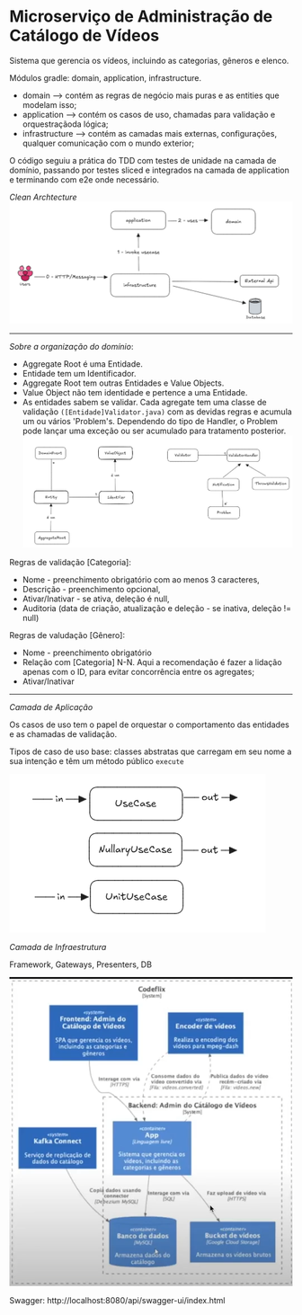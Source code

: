 # Microserviço de Administração de Catálogo de Vídeos

Sistema que gerencia os vídeos, incluindo as categorias, gêneros e elenco.

Módulos gradle: domain, application, infrastructure.

- domain         --> contém as regras de negócio mais puras e as entities que modelam isso;
- application    --> contém os casos de uso, chamadas para validação e orquestraçãoda lógica;
- infrastructure --> contém as camadas mais externas, configurações, qualquer comunicação com o mundo exterior;

O código seguiu a prática do TDD com testes de unidade na camada de domínio, 
passando por testes sliced e integrados na camada de application e terminando com e2e onde necessário.

*Clean Archtecture*
![img.png](img.png)

---
*Sobre a organização do domínio*:

- Aggregate Root é uma Entidade.
- Entidade tem um Identificador.
- Aggregate Root tem outras Entidades e Value Objects.
- Value Object não tem identidade e pertence a uma Entidade.
- As entidades sabem se validar. Cada agregate tem uma classe de validação `([Entidade]Validator.java)`  com as devidas regras e acumula um ou vários 'Problem's. Dependendo do tipo de Handler, o Problem pode lançar uma exceção ou ser acumulado para tratamento posterior.
![img.png](img/img.png)


Regras de validação [Categoria]:

- Nome - preenchimento obrigatório com ao menos 3 caracteres,
- Descrição - preenchimento opcional,
- Ativar/Inativar - se ativa, deleção é null,
- Auditoria (data de criação, atualização e deleção - se inativa, deleção != null)


Regras de valudação [Gênero]:
- Nome - preenchimento obrigatório
- Relação com [Categoria] N-N. Aqui a recomendação é fazer a lidação apenas com o ID, para evitar concorrência entre os agregates;
- Ativar/Inativar


---
*Camada de Aplicação* 

Os casos de uso tem o papel de orquestar o comportamento das entidades e as chamadas de validação.

Tipos de caso de uso base: classes abstratas que carregam em seu nome a sua intenção e têm um método público `execute`

![img_1.png](img/img_1.png)

*Camada de Infraestrutura*

Framework, Gateways, Presenters, DB

![img_2.png](img/img_2.png)


Swagger: http://localhost:8080/api/swagger-ui/index.html